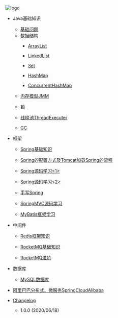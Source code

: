 
![logo](../Image/logo.jpeg ':size=100')

* Java基础知识

    - [基础问题](BasicProblem.md)

    * 数据结构
        - [ArrayList](DataStructure/ArrayList.md)

        - [LinkedList](DataStructure/LinkedList.md)

        - [Set](DataStructure/Set.md)

        - [HashMap](DataStructure/HashMap.md)

        - [ConcurrentHashMap](DataStructure/ConcurrentHashMap.md)

    - [内存模型JMM](JMM.md)

    - [锁](Interview_Lock.md)

    - [线程池ThreadExecuter](Interview_ThreadExecuter.md)

    - [GC](JVM.md)

* 框架
    - [Spring基础知识](Spring.md)

    - [Spring的配置方式及Tomcat加载Spring的流程](Spring_StartUp.md)

    - [Spring源码学习<1>](Spring_1.md)

    - [Spring源码学习<2>](Spring_2.md)

    - [手写Spring](Spring_handWrite.md)

    - [SpringMVC源码学习](SpringMVCFramework.md)

    - [MyBatis框架学习](MybatisFramework.md)


* 中间件
    - [Redis框架知识](Redis_2.md)

    - [RocketMQ基础知识](RocketMQ_1.md)

    - [RocketMQ进阶](RocketMQ_2.md)

* 数据库
    - [MySQL数据库](MYSQL.md)

* [阿里巴巴分布式、微服务SpringCloudAlibaba](SpringCloudAlibaba.md)
* [Changelog](changelog.md)

    - 1.0.0 (2020/06/18)